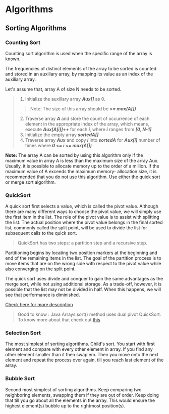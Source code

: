 # Algorithms

## Sorting Algorithms

### Counting Sort
<p>Counting sort algorithm is used when the specific range of the array is known.</p>
<p>The frequencies of distinct elements of the array to be sorted is counted and
stored in an auxiliary array, by mapping its value as an index of the auxiliary array.</p>

Let's assume that, array A of size N needs to be sorted.

> 1. Initialize the auxillary array ***Aux[]*** as 0. 
>   > Note: The size of this array should be ***>= max(A[])***
> 2. Traverse array ***A*** and store the count of occurrence of each 
       element in the appropriate index of the array, which means, 
       execute ***Aux[A[i]]++*** for each **_i_**, where **_i_** ranges from **_[0, N-1]_**
> 3. Initialize the empty array **_sortedA[]_**
> 4. Traverse array **_Aux_** and copy **_i_** into **_sortedA_** for **_Aux[i]_** number
      of times where **_0 <= i <= max(A[])_**

**Note:** The array A can be sorted by using this algorithm only if the 
maximum value in array A is less than the maximum size of the array Aux. 
Usually, it is possible to allocate memory up to the order of a million.
If the maximum value of A exceeds the maximum memory- allocation size, 
it is recommended that you do not use this algorithm. 
Use either the quick sort or merge sort algorithm.

### QuickSort
A quick sort first selects a value, which is called the pivot value. 
Although there are many different ways to choose the pivot value, we will simply use
the first item in the list. The role of the pivot value is to assist with splitting the list. 
The actual position where the pivot value belongs in the final sorted list, commonly called 
the split point, will be used to divide the list for subsequent calls to the quick sort.

> QuickSort has two steps: a partition step and a recursive step.

Partitioning begins by locating two position markers at the beginning and end of the remaining 
items in the list. The goal of the partition process is to move items that are on the wrong side 
with respect to the pivot value while also converging on the split point.

The quick sort uses divide and conquer to gain the same advantages as the merge sort, 
while not using additional storage. As a trade-off, however, it is possible that the list may 
not be divided in half. When this happens, we will see that performance is diminished.

[Check here for more description](https://runestone.academy/runestone/books/published/pythonds/SortSearch/TheQuickSort.html)

> Good to know : Java Arrays.sort() method uses dual pivot QuickSort. 
> To know more about that check out [this](https://cs.stanford.edu/~rishig/courses/ref/l11a.pdf)

### Selection Sort
The most simplest of sorting algorithms. Child's sort.
You start with first element and compare with every other element in array.
If you find any other element smaller than it then swap'em. Then you move 
onto the next element and repeat the process over again, till you reach last
element of the array. 

### Bubble Sort
Second most simplest of sorting algorithms. Keep comparing two neighboring
elements, swapping them if they are out of order. Keep doing that till you 
go about all the elements in the array. This would ensure the highest element(s)
bubble up to the rightmost position(s).